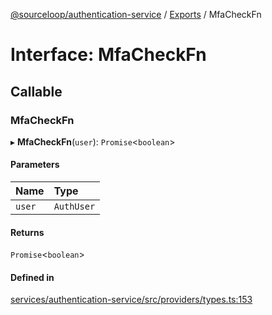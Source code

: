 [@sourceloop/authentication-service](../README.md) / [Exports](../modules.md) / MfaCheckFn

# Interface: MfaCheckFn

## Callable

### MfaCheckFn

▸ **MfaCheckFn**(`user`): `Promise`<`boolean`\>

#### Parameters

| Name | Type |
| :------ | :------ |
| `user` | `AuthUser` |

#### Returns

`Promise`<`boolean`\>

#### Defined in

[services/authentication-service/src/providers/types.ts:153](https://github.com/codeweb05/repo1/blob/ea19add/services/authentication-service/src/providers/types.ts#L153)

